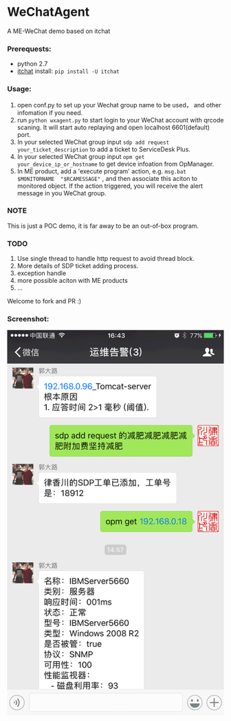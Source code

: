 # WeChatAgent
A ME-WeChat demo based on itchat

### Prerequests:

- python 2.7
- [itchat](https://github.com/littlecodersh/ItChat) install: `pip install -U itchat`


### Usage:

1. open conf.py to set up your Wechat group name to be used， and other infomation if you need.
2. run `python wxagent.py` to start login to your WeChat account with qrcode scaning. It will start auto replaying and open localhost 6601(default) port.
3. In your selected WeChat group input `sdp add request your_ticket_description` to add a ticket to ServiceDesk Plus.
4. In your selected WeChat group input `opm get your_device_ip_or_hostname` to get device infoation from OpManager.
5. In ME product, add a 'execute program' action, e.g. `msg.bat $MONITORNAME  "$RCAMESSAGE"` , and then associate this aciton to monitored object. If the action triggered, you will receive the alert message in you WeChat group.

### NOTE

This is just a POC demo, it is far away to be an out-of-box program.

### TODO

1. Use single thread to handle http request to avoid thread block.
2. More details of SDP ticket adding process.
3. exception handle 
4. more possible aciton with ME products
5. ... 

Welcome to fork and PR :)

### Screenshot:

![screenshot](wechatagent_screenshot.gif)